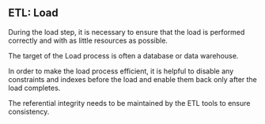 ##  ETL: Load

During the load step, it is necessary to ensure that the load is performed correctly and with as little resources as possible.

The target of the Load process is often a database or data warehouse.

In order to make the load process efficient, it is helpful to disable any constraints and indexes before the load and enable them back only after the load completes.

The referential integrity needs to be maintained by the ETL tools to ensure consistency.
